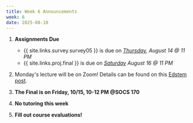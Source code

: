 ```yaml
---
title: Week 6 Announcements
week: 6
date: 2025-08-10
---
```


1. **Assignments Due**
    * {{ site.links.survey.survey05 }} is due on *<u>Thursday</u>, August 14 @ 11 PM*
    * {{ site.links.proj.final }} is due on *<u>Saturday</u> August 16 @ 11 PM*

2. Monday's lecture will be on Zoom! Details can be found on this [Edstem post](https://edstem.org/us/courses/80458/discussion/6856155).

3. **The Final is on Friday, 10/15, 10-12 PM @SOCS 170**

4. **No tutoring this week**

5. **Fill out course evaluations!**